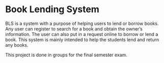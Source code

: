 # Book Lending System
BLS is a system with a purpose of helping users to lend or borrow books. Any user can register to search for a book and obtain the owner’s information. The user can also put in a request online to borrow or lend a book. This system is mainly intended to help the students lend and return any books.

This project is done in groups for the final semester exam.
